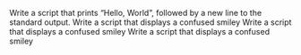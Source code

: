 Write a script that prints “Hello, World”, followed by a new line to the standard output.
Write a script that displays a confused smiley
Write a script that displays a confused smiley
Write a script that displays a confused smiley

